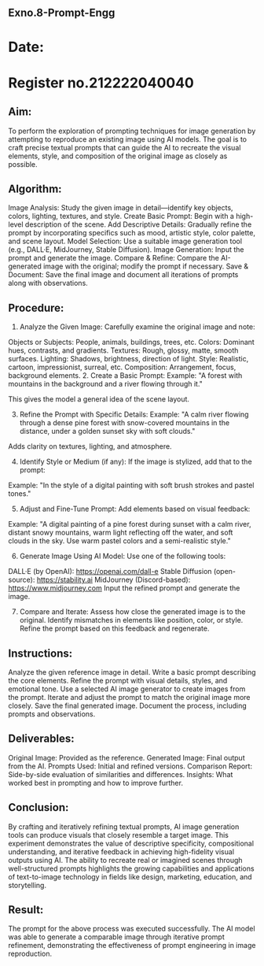 ## Exno.8-Prompt-Engg
# Date:
# Register no.212222040040
## Aim:
To perform the exploration of prompting techniques for image generation by attempting to reproduce an existing image using AI models. The goal is to craft precise textual prompts that can guide the AI to recreate the visual elements, style, and composition of the original image as closely as possible.

## Algorithm:
Image Analysis: Study the given image in detail—identify key objects, colors, lighting, textures, and style.
Create Basic Prompt: Begin with a high-level description of the scene.
Add Descriptive Details: Gradually refine the prompt by incorporating specifics such as mood, artistic style, color palette, and scene layout.
Model Selection: Use a suitable image generation tool (e.g., DALL·E, MidJourney, Stable Diffusion).
Image Generation: Input the prompt and generate the image.
Compare & Refine: Compare the AI-generated image with the original; modify the prompt if necessary.
Save & Document: Save the final image and document all iterations of prompts along with observations.
## Procedure:
1. Analyze the Given Image:
Carefully examine the original image and note:

Objects or Subjects: People, animals, buildings, trees, etc.
Colors: Dominant hues, contrasts, and gradients.
Textures: Rough, glossy, matte, smooth surfaces.
Lighting: Shadows, brightness, direction of light.
Style: Realistic, cartoon, impressionist, surreal, etc.
Composition: Arrangement, focus, background elements.
2. Create a Basic Prompt:
Example: "A forest with mountains in the background and a river flowing through it."

This gives the model a general idea of the scene layout.

3. Refine the Prompt with Specific Details:
Example: "A calm river flowing through a dense pine forest with snow-covered mountains in the distance, under a golden sunset sky with soft clouds."

Adds clarity on textures, lighting, and atmosphere.

4. Identify Style or Medium (if any):
If the image is stylized, add that to the prompt:

Example: "In the style of a digital painting with soft brush strokes and pastel tones."

5. Adjust and Fine-Tune Prompt:
Add elements based on visual feedback:

Example: "A digital painting of a pine forest during sunset with a calm river, distant snowy mountains, warm light reflecting off the water, and soft clouds in the sky. Use warm pastel colors and a semi-realistic style."

6. Generate Image Using AI Model:
Use one of the following tools:

DALL·E (by OpenAI): https://openai.com/dall-e
Stable Diffusion (open-source): https://stability.ai
MidJourney (Discord-based): https://www.midjourney.com
Input the refined prompt and generate the image.

7. Compare and Iterate:
Assess how close the generated image is to the original.
Identify mismatches in elements like position, color, or style.
Refine the prompt based on this feedback and regenerate.
## Instructions:
Analyze the given reference image in detail.
Write a basic prompt describing the core elements.
Refine the prompt with visual details, styles, and emotional tone.
Use a selected AI image generator to create images from the prompt.
Iterate and adjust the prompt to match the original image more closely.
Save the final generated image.
Document the process, including prompts and observations.
## Deliverables:
Original Image: Provided as the reference.
Generated Image: Final output from the AI.
Prompts Used: Initial and refined versions.
Comparison Report: Side-by-side evaluation of similarities and differences.
Insights: What worked best in prompting and how to improve further.
## Conclusion:
By crafting and iteratively refining textual prompts, AI image generation tools can produce visuals that closely resemble a target image. This experiment demonstrates the value of descriptive specificity, compositional understanding, and iterative feedback in achieving high-fidelity visual outputs using AI. The ability to recreate real or imagined scenes through well-structured prompts highlights the growing capabilities and applications of text-to-image technology in fields like design, marketing, education, and storytelling.

## Result:
The prompt for the above process was executed successfully. The AI model was able to generate a comparable image through iterative prompt refinement, demonstrating the effectiveness of prompt engineering in image reproduction.
